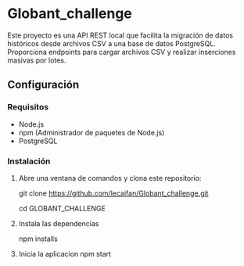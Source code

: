 # Globant_challenge

Este proyecto es una API REST local que facilita la migración de datos históricos desde archivos CSV a una base de datos PostgreSQL. Proporciona endpoints para cargar archivos CSV y realizar inserciones masivas por lotes.

## Configuración

### Requisitos

- Node.js
- npm (Administrador de paquetes de Node.js)
- PostgreSQL

### Instalación

1. Abre una ventana de comandos y clona este repositorio:

   
   git clone https://github.com/lecaifan/Globant_challenge.git
   
   cd GLOBANT_CHALLENGE

2. Instala las dependencias

    npm installs

3. Inicia la aplicacion
    npm start